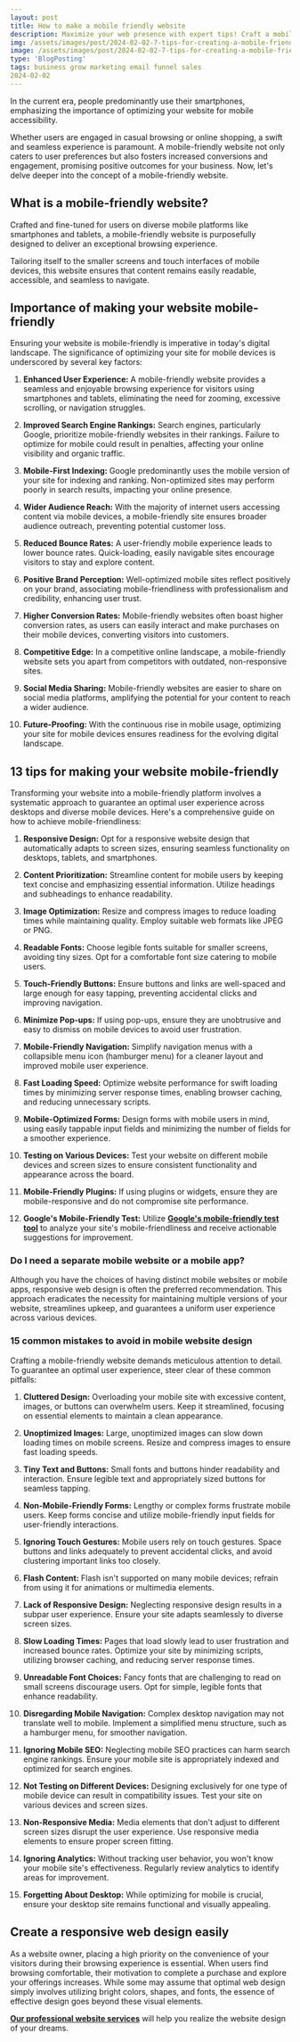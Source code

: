 ```yaml
---
layout: post
title: How to make a mobile friendly website
description: Maximize your web presence with expert tips! Craft a mobile-friendly website for higher rankings and seamless user experience.
img: /assets/images/post/2024-02-02-7-tips-for-creating-a-mobile-friendly-website/7-tips-for-creating-a-mobile-friendly-website.jpg
image: /assets/images/post/2024-02-02-7-tips-for-creating-a-mobile-friendly-website/7-tips-for-creating-a-mobile-friendly-website.jpg
type: 'BlogPosting'
tags: business grow marketing email funnel sales
2024-02-02  
---
```


In the current era, people predominantly use their smartphones, emphasizing the importance of optimizing your website for mobile accessibility. 

Whether users are engaged in casual browsing or online shopping, a swift and seamless experience is paramount. A mobile-friendly website not only caters to user preferences but also fosters increased conversions and engagement, promising positive outcomes for your business. Now, let's delve deeper into the concept of a mobile-friendly website.

## What is a mobile-friendly website?
Crafted and fine-tuned for users on diverse mobile platforms like smartphones and tablets, a mobile-friendly website is purposefully designed to deliver an exceptional browsing experience. 

Tailoring itself to the smaller screens and touch interfaces of mobile devices, this website ensures that content remains easily readable, accessible, and seamless to navigate.

## Importance of making your website mobile-friendly
Ensuring your website is mobile-friendly is imperative in today's digital landscape. The significance of optimizing your site for mobile devices is underscored by several key factors:

1. **Enhanced User Experience:** A mobile-friendly website provides a seamless and enjoyable browsing experience for visitors using smartphones and tablets, eliminating the need for zooming, excessive scrolling, or navigation struggles.

2. **Improved Search Engine Rankings:** Search engines, particularly Google, prioritize mobile-friendly websites in their rankings. Failure to optimize for mobile could result in penalties, affecting your online visibility and organic traffic.

3. **Mobile-First Indexing:** Google predominantly uses the mobile version of your site for indexing and ranking. Non-optimized sites may perform poorly in search results, impacting your online presence.

4. **Wider Audience Reach:** With the majority of internet users accessing content via mobile devices, a mobile-friendly site ensures broader audience outreach, preventing potential customer loss.

5. **Reduced Bounce Rates:** A user-friendly mobile experience leads to lower bounce rates. Quick-loading, easily navigable sites encourage visitors to stay and explore content.

6. **Positive Brand Perception:** Well-optimized mobile sites reflect positively on your brand, associating mobile-friendliness with professionalism and credibility, enhancing user trust.

7. **Higher Conversion Rates:** Mobile-friendly websites often boast higher conversion rates, as users can easily interact and make purchases on their mobile devices, converting visitors into customers.

8. **Competitive Edge:** In a competitive online landscape, a mobile-friendly website sets you apart from competitors with outdated, non-responsive sites.

9. **Social Media Sharing:** Mobile-friendly websites are easier to share on social media platforms, amplifying the potential for your content to reach a wider audience.

10. **Future-Proofing:** With the continuous rise in mobile usage, optimizing your site for mobile devices ensures readiness for the evolving digital landscape.

## 13 tips for making your website mobile-friendly
Transforming your website into a mobile-friendly platform involves a systematic approach to guarantee an optimal user experience across desktops and diverse mobile devices. Here's a comprehensive guide on how to achieve mobile-friendliness:

1. **Responsive Design:** Opt for a responsive website design that automatically adapts to screen sizes, ensuring seamless functionality on desktops, tablets, and smartphones.

2. **Content Prioritization:** Streamline content for mobile users by keeping text concise and emphasizing essential information. Utilize headings and subheadings to enhance readability.

3. **Image Optimization:** Resize and compress images to reduce loading times while maintaining quality. Employ suitable web formats like JPEG or PNG.

4. **Readable Fonts:** Choose legible fonts suitable for smaller screens, avoiding tiny sizes. Opt for a comfortable font size catering to mobile users.

5. **Touch-Friendly Buttons:** Ensure buttons and links are well-spaced and large enough for easy tapping, preventing accidental clicks and improving navigation.

6. **Minimize Pop-ups:** If using pop-ups, ensure they are unobtrusive and easy to dismiss on mobile devices to avoid user frustration.

7. **Mobile-Friendly Navigation:** Simplify navigation menus with a collapsible menu icon (hamburger menu) for a cleaner layout and improved mobile user experience.

8. **Fast Loading Speed:** Optimize website performance for swift loading times by minimizing server response times, enabling browser caching, and reducing unnecessary scripts.

9. **Mobile-Optimized Forms:** Design forms with mobile users in mind, using easily tappable input fields and minimizing the number of fields for a smoother experience.

10. **Testing on Various Devices:** Test your website on different mobile devices and screen sizes to ensure consistent functionality and appearance across the board.

11. **Mobile-Friendly Plugins:** If using plugins or widgets, ensure they are mobile-responsive and do not compromise site performance.

12. **Google's Mobile-Friendly Test:** Utilize **[Google's mobile-friendly test tool](https://search.google.com/test/mobile-friendly)** to analyze your site's mobile-friendliness and receive actionable suggestions for improvement.

### Do I need a separate mobile website or a mobile app?
Although you have the choices of having distinct mobile websites or mobile apps, responsive web design is often the preferred recommendation. This approach eradicates the necessity for maintaining multiple versions of your website, streamlines upkeep, and guarantees a uniform user experience across various devices.

### 15 common mistakes to avoid in mobile website design
Crafting a mobile-friendly website demands meticulous attention to detail. To guarantee an optimal user experience, steer clear of these common pitfalls:

1. **Cluttered Design:** Overloading your mobile site with excessive content, images, or buttons can overwhelm users. Keep it streamlined, focusing on essential elements to maintain a clean appearance.

2. **Unoptimized Images:** Large, unoptimized images can slow down loading times on mobile screens. Resize and compress images to ensure fast loading speeds.

3. **Tiny Text and Buttons:** Small fonts and buttons hinder readability and interaction. Ensure legible text and appropriately sized buttons for seamless tapping.

4. **Non-Mobile-Friendly Forms:** Lengthy or complex forms frustrate mobile users. Keep forms concise and utilize mobile-friendly input fields for user-friendly interactions.

5. **Ignoring Touch Gestures:** Mobile users rely on touch gestures. Space buttons and links adequately to prevent accidental clicks, and avoid clustering important links too closely.

6. **Flash Content:** Flash isn't supported on many mobile devices; refrain from using it for animations or multimedia elements.

7. **Lack of Responsive Design:** Neglecting responsive design results in a subpar user experience. Ensure your site adapts seamlessly to diverse screen sizes.

8. **Slow Loading Times:** Pages that load slowly lead to user frustration and increased bounce rates. Optimize your site by minimizing scripts, utilizing browser caching, and reducing server response times.

9. **Unreadable Font Choices:** Fancy fonts that are challenging to read on small screens discourage users. Opt for simple, legible fonts that enhance readability.

10. **Disregarding Mobile Navigation:** Complex desktop navigation may not translate well to mobile. Implement a simplified menu structure, such as a hamburger menu, for smoother navigation.

11. **Ignoring Mobile SEO:** Neglecting mobile SEO practices can harm search engine rankings. Ensure your mobile site is appropriately indexed and optimized for search engines.

12. **Not Testing on Different Devices:** Designing exclusively for one type of mobile device can result in compatibility issues. Test your site on various devices and screen sizes.

13. **Non-Responsive Media:** Media elements that don't adjust to different screen sizes disrupt the user experience. Use responsive media elements to ensure proper screen fitting.

14. **Ignoring Analytics:** Without tracking user behavior, you won't know your mobile site's effectiveness. Regularly review analytics to identify areas for improvement.

15. **Forgetting About Desktop:** While optimizing for mobile is crucial, ensure your desktop site remains functional and visually appealing.

## Create a responsive web design easily
As a website owner, placing a high priority on the convenience of your visitors during their browsing experience is essential. When users find browsing comfortable, their motivation to complete a purchase and explore your offerings increases. While some may assume that optimal web design simply involves utilizing bright colors, shapes, and fonts, the essence of effective design goes beyond these visual elements.

**[Our professional website services](https://www.fiverr.com/officialtrento/design-redesign-develop-a-business-website-with-html-css)** will help you realize the website design of your dreams. 
